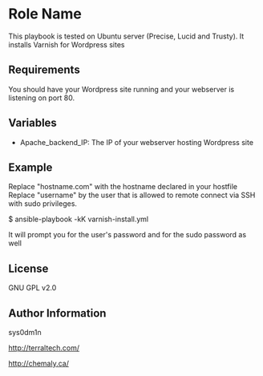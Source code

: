 Role Name
========

This playbook is tested on Ubuntu server (Precise, Lucid and Trusty). It installs Varnish for Wordpress sites


Requirements
------------

You should have your Wordpress site running and your webserver is listening on port 80.

Variables
--------------
* Apache_backend_IP: The IP of your webserver hosting Wordpress site

Example
-------------------------
Replace "hostname.com" with the hostname declared in your hostfile
Replace "username" by the user that is allowed to remote connect via SSH with sudo privileges.


$ ansible-playbook -kK varnish-install.yml


It will prompt you for the user's password and for the sudo password as well

License
-------

GNU GPL v2.0

Author Information
------------------

sys0dm1n

http://terraltech.com/

http://chemaly.ca/
